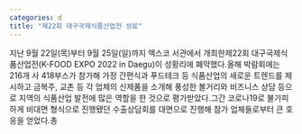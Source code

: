 ```yaml
---
categories: d
title: "제22회 대구국제식품산업전 성료"
---
```

지난 9월 22일(목)부터 9월 25일(일)까지 엑스코 서관에서 개최한제22회 대구국제식품산업전(K-FOOD EXPO 2022 in Daegu)이 성황리에 폐막했다.올해 박람회에는 216개 사 418부스가 참가해 가정 간편식과 푸드테크 등 식품산업의 새로운 트렌드를 제시하고 금복주, 교촌 등 각 업체의 신제품을 소개해 풍성한 볼거리와 비즈니스 상담 등으로 지역의 식품산업 발전에 많은 역할을 한 것으로 평가받았다.그간 코로나19로 불가피하게 비대면 형식으로 진행됐던 수출상담회를 대면으로 진행해 참가 업체들로부터 큰 호응을 얻었다.총 